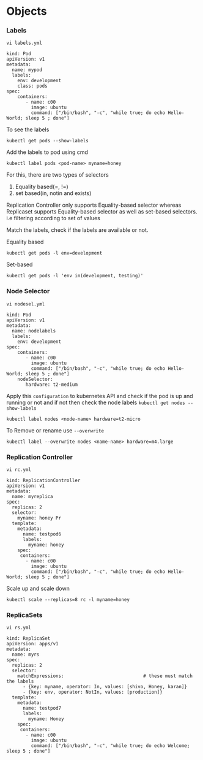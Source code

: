 # Objects

### Labels

`vi labels.yml`

```
kind: Pod
apiVersion: v1
metadata:
  name: mypod
  labels:                                                   
    env: development
    class: pods
spec:
    containers:
       - name: c00
         image: ubuntu
         command: ["/bin/bash", "-c", "while true; do echo Hello-World; sleep 5 ; done"]
```

To see the labels
```
kubectl get pods --show-labels
```
Add the labels to pod using cmd

```
kubectl label pods <pod-name> myname=honey
```

For this, there are two types of selectors
1. Equality based(=, !=)
2. set based(in, notin and exists)

Replication Controller only supports Equality-based selector whereas Replicaset supports Equality-based selector as well as set-based selectors.
i.e filtering according to set of values

Match the labels, check if the labels are available or not.

Equality based
```
kubectl get pods -l env=development
```

Set-based
```
kubectl get pods -l 'env in(development, testing)'
```

### Node Selector

`vi nodesel.yml`

```
kind: Pod
apiVersion: v1
metadata:
  name: nodelabels
  labels:
    env: development
spec:
    containers:
       - name: c00
         image: ubuntu
         command: ["/bin/bash", "-c", "while true; do echo Hello-World; sleep 5 ; done"]
    nodeSelector:                                         
       hardware: t2-medium
```
Apply this `configuration` to kubernetes API and check if the pod is up and running or not and if not then check the node labels `kubectl get nodes --show-labels`
```
kubectl label nodes <node-name> hardware=t2-micro
```

To Remove or rename use `--overwrite`
```
kubectl label --overwrite nodes <name-name> hardware=m4.large
```

### Replication Controller

`vi rc.yml`

```
kind: ReplicationController               
apiVersion: v1
metadata:
  name: myreplica
spec:
  replicas: 2            
  selector:        
    myname: honey Pr                            
  template:                
    metadata:
      name: testpod6
      labels:            
        myname: honey
    spec:
     containers:
       - name: c00
         image: ubuntu
         command: ["/bin/bash", "-c", "while true; do echo Hello-World; sleep 5 ; done"]
```
Scale up and scale down
```
kubectl scale --replicas=8 rc -l myname=honey
```

### ReplicaSets

`vi rs.yml`

```
kind: ReplicaSet                                    
apiVersion: apps/v1                            
metadata:
  name: myrs
spec:
  replicas: 2  
  selector:                  
    matchExpressions:                             # these must match the labels
      - {key: myname, operator: In, values: [shivo, Honey, karan]}
      - {key: env, operator: NotIn, values: [production]}
  template:      
    metadata:
      name: testpod7
      labels:              
        myname: Honey
    spec:
     containers:
       - name: c00
         image: ubuntu
         command: ["/bin/bash", "-c", "while true; do echo Welcome; sleep 5 ; done"]
```
